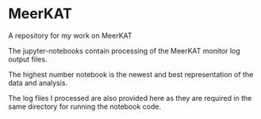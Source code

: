 # MeerKAT
A repository for my work on MeerKAT

The jupyter-notebooks contain processing of the MeerKAT monitor log output files.

The highest number notebook is the newest and best representation of the data and analysis.

The log files I processed are also provided here as they are required in the same directory for running the notebook code.
